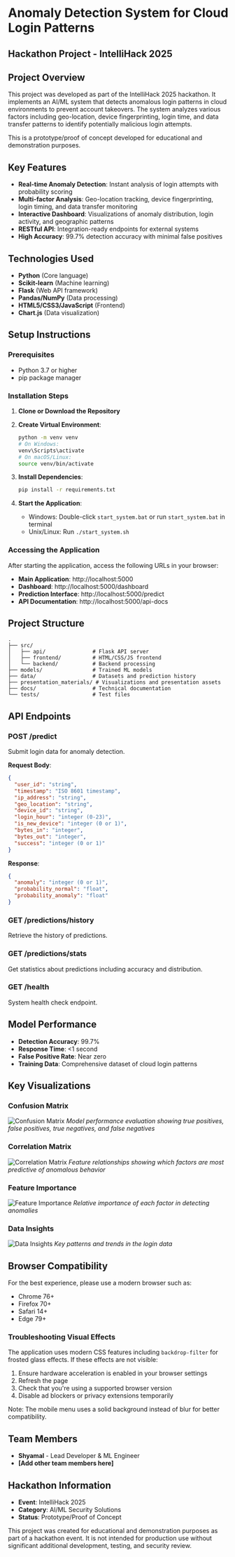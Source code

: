 # Anomaly Detection System for Cloud Login Patterns

## Hackathon Project - IntelliHack 2025

## Project Overview
This project was developed as part of the IntelliHack 2025 hackathon. It implements an AI/ML system that detects anomalous login patterns in cloud environments to prevent account takeovers. The system analyzes various factors including geo-location, device fingerprinting, login time, and data transfer patterns to identify potentially malicious login attempts.

This is a prototype/proof of concept developed for educational and demonstration purposes.

## Key Features
- **Real-time Anomaly Detection**: Instant analysis of login attempts with probability scoring
- **Multi-factor Analysis**: Geo-location tracking, device fingerprinting, login timing, and data transfer monitoring
- **Interactive Dashboard**: Visualizations of anomaly distribution, login activity, and geographic patterns
- **RESTful API**: Integration-ready endpoints for external systems
- **High Accuracy**: 99.7% detection accuracy with minimal false positives

## Technologies Used
- **Python** (Core language)
- **Scikit-learn** (Machine learning)
- **Flask** (Web API framework)
- **Pandas/NumPy** (Data processing)
- **HTML5/CSS3/JavaScript** (Frontend)
- **Chart.js** (Data visualization)

## Setup Instructions

### Prerequisites
- Python 3.7 or higher
- pip package manager

### Installation Steps
1. **Clone or Download the Repository**
2. **Create Virtual Environment**:
   ```bash
   python -m venv venv
   # On Windows:
   venv\Scripts\activate
   # On macOS/Linux:
   source venv/bin/activate
   ```

3. **Install Dependencies**:
   ```bash
   pip install -r requirements.txt
   ```

4. **Start the Application**:
   - Windows: Double-click `start_system.bat` or run `start_system.bat` in terminal
   - Unix/Linux: Run `./start_system.sh`

### Accessing the Application
After starting the application, access the following URLs in your browser:
- **Main Application**: http://localhost:5000
- **Dashboard**: http://localhost:5000/dashboard
- **Prediction Interface**: http://localhost:5000/predict
- **API Documentation**: http://localhost:5000/api-docs

## Project Structure
```
.
├── src/
│   ├── api/               # Flask API server
│   ├── frontend/          # HTML/CSS/JS frontend
│   └── backend/           # Backend processing
├── models/                # Trained ML models
├── data/                  # Datasets and prediction history
├── presentation_materials/ # Visualizations and presentation assets
├── docs/                  # Technical documentation
└── tests/                 # Test files
```

## API Endpoints

### POST /predict
Submit login data for anomaly detection.

**Request Body**:
```json
{
  "user_id": "string",
  "timestamp": "ISO 8601 timestamp",
  "ip_address": "string",
  "geo_location": "string",
  "device_id": "string",
  "login_hour": "integer (0-23)",
  "is_new_device": "integer (0 or 1)",
  "bytes_in": "integer",
  "bytes_out": "integer",
  "success": "integer (0 or 1)"
}
```

**Response**:
```json
{
  "anomaly": "integer (0 or 1)",
  "probability_normal": "float",
  "probability_anomaly": "float"
}
```

### GET /predictions/history
Retrieve the history of predictions.

### GET /predictions/stats
Get statistics about predictions including accuracy and distribution.

### GET /health
System health check endpoint.

## Model Performance
- **Detection Accuracy**: 99.7%
- **Response Time**: <1 second
- **False Positive Rate**: Near zero
- **Training Data**: Comprehensive dataset of cloud login patterns

## Key Visualizations

### Confusion Matrix
![Confusion Matrix](presentation_materials/visualizations/confusion_matrix.png)
*Model performance evaluation showing true positives, false positives, true negatives, and false negatives*

### Correlation Matrix
![Correlation Matrix](presentation_materials/visualizations/correlation_matrix.png)
*Feature relationships showing which factors are most predictive of anomalous behavior*

### Feature Importance
![Feature Importance](presentation_materials/visualizations/feature_importance.png)
*Relative importance of each factor in detecting anomalies*

### Data Insights
![Data Insights](presentation_materials/visualizations/data_insights.png)
*Key patterns and trends in the login data*

## Browser Compatibility
For the best experience, please use a modern browser such as:
- Chrome 76+
- Firefox 70+
- Safari 14+
- Edge 79+

### Troubleshooting Visual Effects
The application uses modern CSS features including `backdrop-filter` for frosted glass effects. If these effects are not visible:

1. Ensure hardware acceleration is enabled in your browser settings
2. Refresh the page
3. Check that you're using a supported browser version
4. Disable ad blockers or privacy extensions temporarily

Note: The mobile menu uses a solid background instead of blur for better compatibility.

## Team Members
- **Shyamal** - Lead Developer & ML Engineer
- **[Add other team members here]**

## Hackathon Information
- **Event**: IntelliHack 2025
- **Category**: AI/ML Security Solutions
- **Status**: Prototype/Proof of Concept

This project was created for educational and demonstration purposes as part of a hackathon event. It is not intended for production use without significant additional development, testing, and security review.
